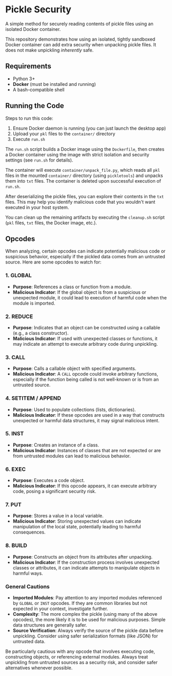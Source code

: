 # Pickle Security

A simple method for securely reading contents of pickle files using an isolated Docker container.

This repository demonstrates how using an isolated, tightly sandboxed Docker container can add extra security when unpacking pickle files. It does not make unpickling *inherently* safe.


## Requirements

- Python 3+
- **Docker** (must be installed and running)
- A bash-compatible shell


## Running the Code

Steps to run this code:

1. Ensure Docker daemon is running (you can just launch the desktop app)
2. Upload your `pkl` files to the `container/` directory 
3. Execute `run.sh`

The `run.sh` script builds a Docker image using the `Dockerfile`, then creates a Docker container using the image with strict isolation and security settings (see `run.sh` for details).

The container will execute `container/unpack_file.py`, which reads all `pkl` files in the mounted `container/` directory (using `pickletools`) and unpacks them into `txt` files. The container is deleted upon successful execution of `run.sh`.

After deserializing the pickle files, you can explore their contents in the `txt` files. This may help you identify malicious code that you wouldn't want executed in your host system.

You can clean up the remaining artifacts by executing the `cleanup.sh` script (`pkl` files, `txt` files, the Docker image, etc.).


## Opcodes

When analyzing, certain opcodes can indicate potentially malicious code or suspicious behavior, especially if the pickled data comes from an untrusted source. Here are some opcodes to watch for:

### 1. GLOBAL
- **Purpose**: References a class or function from a module.
- **Malicious Indicator**: If the global object is from a suspicious or unexpected module, it could lead to execution of harmful code when the module is imported.

### 2. REDUCE
- **Purpose**: Indicates that an object can be constructed using a callable (e.g., a class constructor).
- **Malicious Indicator**: If used with unexpected classes or functions, it may indicate an attempt to execute arbitrary code during unpickling.

### 3. CALL
- **Purpose**: Calls a callable object with specified arguments.
- **Malicious Indicator**: A `CALL` opcode could invoke arbitrary functions, especially if the function being called is not well-known or is from an untrusted source.

### 4. SETITEM / APPEND
- **Purpose**: Used to populate collections (lists, dictionaries).
- **Malicious Indicator**: If these opcodes are used in a way that constructs unexpected or harmful data structures, it may signal malicious intent.

### 5. INST
- **Purpose**: Creates an instance of a class.
- **Malicious Indicator**: Instances of classes that are not expected or are from untrusted modules can lead to malicious behavior.

### 6. EXEC
- **Purpose**: Executes a code object.
- **Malicious Indicator**: If this opcode appears, it can execute arbitrary code, posing a significant security risk.

### 7. PUT
- **Purpose**: Stores a value in a local variable.
- **Malicious Indicator**: Storing unexpected values can indicate manipulation of the local state, potentially leading to harmful consequences.

### 8. BUILD
- **Purpose**: Constructs an object from its attributes after unpacking.
- **Malicious Indicator**: If the construction process involves unexpected classes or attributes, it can indicate attempts to manipulate objects in harmful ways.

### General Cautions
- **Imported Modules**: Pay attention to any imported modules referenced by `GLOBAL` or `INST` opcodes. If they are common libraries but not expected in your context, investigate further.
- **Complexity**: The more complex the pickle (using many of the above opcodes), the more likely it is to be used for malicious purposes. Simple data structures are generally safer.
- **Source Verification**: Always verify the source of the pickle data before unpickling. Consider using safer serialization formats (like JSON) for untrusted data.

Be particularly cautious with any opcode that involves executing code, constructing objects, or referencing external modules. Always treat unpickling from untrusted sources as a security risk, and consider safer alternatives whenever possible.
